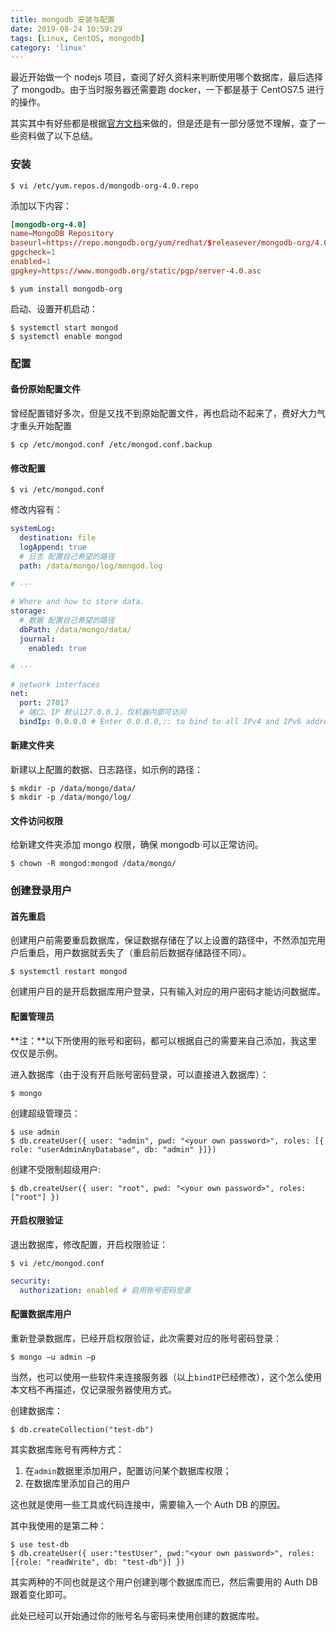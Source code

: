 ```yaml
---
title: mongodb 安装与配置
date: 2019-08-24 10:59:29
tags: [Linux, CentOS, mongodb]
category: 'linux'
---
```


[mongo_office]: https://docs.mongodb.com/manual/tutorial/install-mongodb-on-red-hat/

最近开始做一个 nodejs 项目，查阅了好久资料来判断使用哪个数据库，最后选择了 mongodb。由于当时服务器还需要跑 docker，一下都是基于 CentOS7.5 进行的操作。

其实其中有好些都是根据[官方文档][mongo_office]来做的，但是还是有一部分感觉不理解，查了一些资料做了以下总结。

### 安装

    $ vi /etc/yum.repos.d/mongodb-org-4.0.repo

添加以下内容：

```conf
[mongodb-org-4.0]
name=MongoDB Repository
baseurl=https://repo.mongodb.org/yum/redhat/$releasever/mongodb-org/4.0/x86_64/
gpgcheck=1
enabled=1
gpgkey=https://www.mongodb.org/static/pgp/server-4.0.asc
```

    $ yum install mongodb-org

启动、设置开机启动：

    $ systemctl start mongod
    $ systemctl enable mongod

### 配置

#### 备份原始配置文件

曾经配置错好多次，但是又找不到原始配置文件，再也启动不起来了，费好大力气才重头开始配置

    $ cp /etc/mongod.conf /etc/mongod.conf.backup

#### 修改配置

    $ vi /etc/mongod.conf

修改内容有：

```yml
systemLog:
  destination: file
  logAppend: true
  # 日志 配置自己希望的路径
  path: /data/mongo/log/mongod.log

# ···

# Where and how to store data.
storage:
  # 数据 配置自己希望的路径
  dbPath: /data/mongo/data/
  journal:
    enabled: true

# ···

# network interfaces
net:
  port: 27017
  # 端口、IP 默认127.0.0.1，仅机器内部可访问
  bindIp: 0.0.0.0 # Enter 0.0.0.0,:: to bind to all IPv4 and IPv6 addresses or, alternatively, use the net.bindIpAll setting.
```

#### 新建文件夹

新建以上配置的数据、日志路径，如示例的路径：

    $ mkdir -p /data/mongo/data/
    $ mkdir -p /data/mongo/log/

#### 文件访问权限

给新建文件夹添加 mongo 权限，确保 mongodb 可以正常访问。

    $ chown -R mongod:mongod /data/mongo/

### 创建登录用户

#### 首先重启

创建用户前需要重启数据库，保证数据存储在了以上设置的路径中，不然添加完用户后重启，用户数据就丢失了（重启前后数据存储路径不同）。

    $ systemctl restart mongod

创建用户目的是开启数据库用户登录，只有输入对应的用户密码才能访问数据库。

#### 配置管理员

**注：**以下所使用的账号和密码，都可以根据自己的需要来自己添加，我这里仅仅是示例。

进入数据库（由于没有开启账号密码登录，可以直接进入数据库）：

    $ mongo

创建超级管理员：

    $ use admin
    $ db.createUser({ user: "admin", pwd: "<your own password>", roles: [{ role: "userAdminAnyDatabase", db: "admin" }]})

创建不受限制超级用户:

    $ db.createUser({ user: "root", pwd: "<your own password>", roles: ["root"] })

#### 开启权限验证

退出数据库，修改配置，开启权限验证：

    $ vi /etc/mongod.conf

```yml
security:
  authorization: enabled # 启用账号密码登录
```

#### 配置数据库用户

重新登录数据库，已经开启权限验证，此次需要对应的账号密码登录：

    $ mongo –u admin –p

当然，也可以使用一些软件来连接服务器（以上`bindIP`已经修改），这个怎么使用本文档不再描述，仅记录服务器使用方式。

创建数据库：

    $ db.createCollection("test-db")

其实数据库账号有两种方式：

1. 在`admin`数据里添加用户，配置访问某个数据库权限；
2. 在数据库里添加自己的用户

这也就是使用一些工具或代码连接中，需要输入一个 Auth DB 的原因。

其中我使用的是第二种：

    $ use test-db
    $ db.createUser({ user:"testUser", pwd:"<your own password>", roles:[{role: "readWrite", db: "test-db"}] })

其实两种的不同也就是这个用户创建到哪个数据库而已，然后需要用的 Auth DB 跟着变化即可。

此处已经可以开始通过你的账号名与密码来使用创建的数据库啦。
